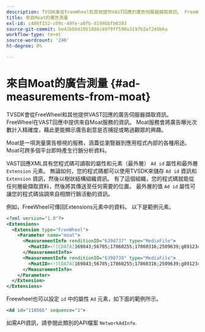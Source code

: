 ```yaml
---
description: TVSDK會從FreeWheel和其他提供VAST回應的廣告伺服器擷取資訊。 FreeWheel在VAST回應中提供來自Moat服務的資訊。 Moat服務會將廣告曝光次數計入精確度，藉此更能顯示廣告創意是否捕捉或略過觀眾的興趣。
title: 來自Moat的廣告測量
exl-id: c480f152-c09c-49fe-a8fb-d199bbfb0393
source-git-commit: be43bbbd1051886c8979ff590a3197b2a7249b6a
workflow-type: tm+mt
source-wordcount: '240'
ht-degree: 0%

---
```


# 來自Moat的廣告測量 {#ad-measurements-from-moat}

TVSDK會從FreeWheel和其他提供VAST回應的廣告伺服器擷取資訊。 FreeWheel在VAST回應中提供來自Moat服務的資訊。 Moat服務會將廣告曝光次數計入精確度，藉此更能顯示廣告創意是否捕捉或略過觀眾的興趣。

Moat是一項測量廣告檢視的服務，涵蓋從瀏覽器到應用程式內部的各種用途。 Moat可跨多個平台即時產生行銷分析資料。

VAST回應XML具有您程式碼可讀取的屬性和元素（最外層） `Ad id` 屬性和最外層 `Extension` 元素。 無論如何，您的程式碼都可以使用TVSDK來儲存 `Ad id` 資訊和 `Extension` 資訊，然後以樹狀結構組織資訊。 有了這個組織，您的程式碼就能從任何層級擷取資料，然後將其傳送至任何需要的位置。 最外層的值 `Ad id` 屬性可讓您的程式碼協調來自相關行銷活動的資訊。

例如，FreeWheel可傳回Extensions元素中的資料。 以下是範例元素。

```xml
<?xml version="1.0"?> 
<Extensions> 
  <Extension type="FreeWheel"> 
    <Parameter name="moat"> 
      <MeasurementInfo renditionID="6398737" type="MediaFile"> 
        <MoatID><![CDATA[169843;56705;17860255;17860316;2509639;g8912342;103311138;g436558;530633]]></MoatID> 
      </MeasurementInfo> 
      <MeasurementInfo renditionID="6398739" type="MediaFile"> 
        <MoatID><![CDATA[169843;56705;17860255;17860316;2509639;g8912342;103311138;g436558;530633]]></MoatID> 
      </MeasurementInfo> 
    </Parameter> 
  </Extension> 
</Extensions> 
```

Freewheel也可以設定 `id` 中的屬性 `Ad` 元素，如下面的範例所示。

```xml
<Ad id="118566" sequence="1">
```

如需API資訊，請參閱此類別的API檔案 `NetworkAdInfo`.
